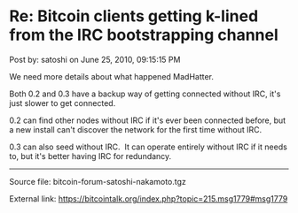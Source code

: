 # Re: Bitcoin clients getting k-lined from the IRC bootstrapping channel

Post by: satoshi on June 25, 2010, 09:15:15 PM

We need more details about what happened MadHatter.

Both 0.2 and 0.3 have a backup way of getting connected without IRC, it's just slower to get connected.

0.2 can find other nodes without IRC if it's ever been connected before, but a new install can't discover the network for the first time without IRC.

0.3 can also seed without IRC. &nbsp;It can operate entirely without IRC if it needs to, but it's better having IRC for redundancy.

---

Source file: bitcoin-forum-satoshi-nakamoto.tgz

External link: https://bitcointalk.org/index.php?topic=215.msg1779#msg1779
